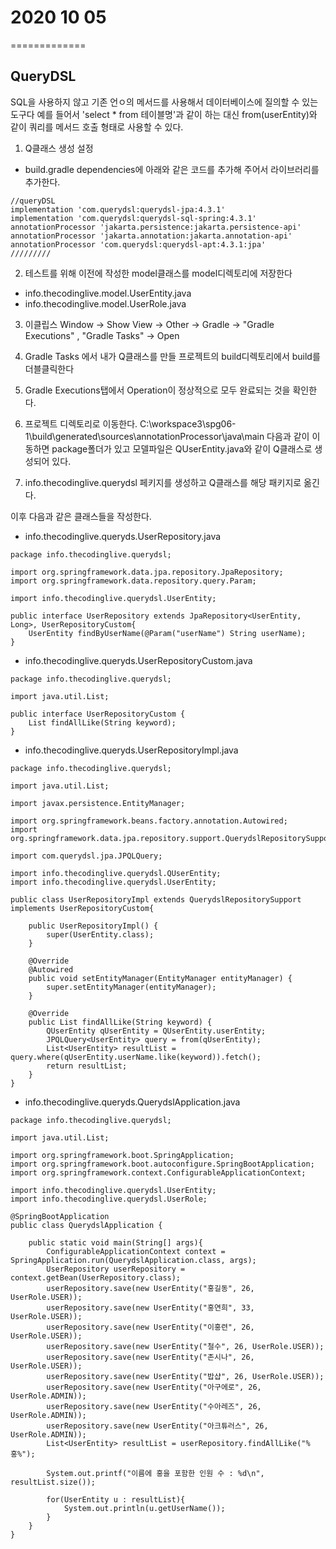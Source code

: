 # 2020 10 05
=============

##  QueryDSL
SQL을 사용하지 않고 기존 언ㅇ의 메서드를 사용해서 데이터베이스에 질의할 수 있는 도구다
예를 들어서 'select * from 테이블명'과 같이 하는 대신 from(userEntity)와 같이 쿼리를 메서드 호출 형태로 사용할 수 있다.

1. Q클래스 생성 설정
* build.gradle
dependencies에 아래와 같은 코드를 추가해 주어서 라이브러리를 추가한다.
```
//queryDSL
implementation 'com.querydsl:querydsl-jpa:4.3.1'
implementation 'com.querydsl:querydsl-sql-spring:4.3.1'
annotationProcessor 'jakarta.persistence:jakarta.persistence-api'
annotationProcessor 'jakarta.annotation:jakarta.annotation-api'
annotationProcessor 'com.querydsl:querydsl-apt:4.3.1:jpa'
/////////
```

2. 테스트를 위해 이전에 작성한 model클래스를 model디렉토리에 저장한다
* info.thecodinglive.model.UserEntity.java
* info.thecodinglive.model.UserRole.java

3. 이클립스 Window -> Show View -> Other -> Gradle -> "Gradle Executions" , "Gradle Tasks" -> Open

4. Gradle Tasks 에서 내가 Q클래스를 만들 프로젝트의 build디렉토리에서 build를 더블클릭한다

5. Gradle Executions탭에서 Operation이 정상적으로 모두 완료되는 것을 확인한다.

6. 프로젝트 디렉토리로 이동한다.
C:\workspace3\spg06-1\build\generated\sources\annotationProcessor\java\main
다음과 같이 이동하면 package폴더가 있고 
모델파일은 QUserEntity.java와 같이 Q클래스로 생성되어 있다.

7. info.thecodinglive.querydsl 페키지를 생성하고 Q클래스를 해당 패키지로 옮긴다.

이후 다음과 같은 클래스들을 작성한다.

* info.thecodinglive.queryds.UserRepository.java
```
package info.thecodinglive.querydsl;

import org.springframework.data.jpa.repository.JpaRepository;
import org.springframework.data.repository.query.Param;

import info.thecodinglive.querydsl.UserEntity;

public interface UserRepository extends JpaRepository<UserEntity, Long>, UserRepositoryCustom{
	UserEntity findByUserName(@Param("userName") String userName);
}
```

* info.thecodinglive.queryds.UserRepositoryCustom.java
```
package info.thecodinglive.querydsl;

import java.util.List;

public interface UserRepositoryCustom {
	List findAllLike(String keyword);
}
```

* info.thecodinglive.queryds.UserRepositoryImpl.java
```
package info.thecodinglive.querydsl;

import java.util.List;

import javax.persistence.EntityManager;

import org.springframework.beans.factory.annotation.Autowired;
import org.springframework.data.jpa.repository.support.QuerydslRepositorySupport;

import com.querydsl.jpa.JPQLQuery;

import info.thecodinglive.querydsl.QUserEntity;
import info.thecodinglive.querydsl.UserEntity;

public class UserRepositoryImpl extends QuerydslRepositorySupport implements UserRepositoryCustom{

	public UserRepositoryImpl() {
		super(UserEntity.class);
	}

	@Override
	@Autowired
	public void setEntityManager(EntityManager entityManager) {
		super.setEntityManager(entityManager);
	}

	@Override
	public List findAllLike(String keyword) {
		QUserEntity qUserEntity = QUserEntity.userEntity;
		JPQLQuery<UserEntity> query = from(qUserEntity);
		List<UserEntity> resultList = query.where(qUserEntity.userName.like(keyword)).fetch();
		return resultList;
	}
}
```

* info.thecodinglive.queryds.QuerydslApplication.java
```
package info.thecodinglive.querydsl;

import java.util.List;

import org.springframework.boot.SpringApplication;
import org.springframework.boot.autoconfigure.SpringBootApplication;
import org.springframework.context.ConfigurableApplicationContext;

import info.thecodinglive.querydsl.UserEntity;
import info.thecodinglive.querydsl.UserRole;

@SpringBootApplication
public class QuerydslApplication {

	public static void main(String[] args){
		ConfigurableApplicationContext context = SpringApplication.run(QuerydslApplication.class, args);
		UserRepository userRepository = context.getBean(UserRepository.class);
		userRepository.save(new UserEntity("홍길동", 26, UserRole.USER));
		userRepository.save(new UserEntity("홍연희", 33, UserRole.USER));
		userRepository.save(new UserEntity("이홍련", 26, UserRole.USER));
		userRepository.save(new UserEntity("철수", 26, UserRole.USER));
		userRepository.save(new UserEntity("존시나", 26, UserRole.USER));
		userRepository.save(new UserEntity("밥샵", 26, UserRole.USER));
		userRepository.save(new UserEntity("아구에로", 26, UserRole.ADMIN));
		userRepository.save(new UserEntity("수아레즈", 26, UserRole.ADMIN));
		userRepository.save(new UserEntity("아크튜러스", 26, UserRole.ADMIN));
		List<UserEntity> resultList = userRepository.findAllLike("%홍%");
		
		System.out.printf("이름에 홍을 포함한 인원 수 : %d\n", resultList.size());
		
		for(UserEntity u : resultList){
			System.out.println(u.getUserName());
		}
	}
}
```